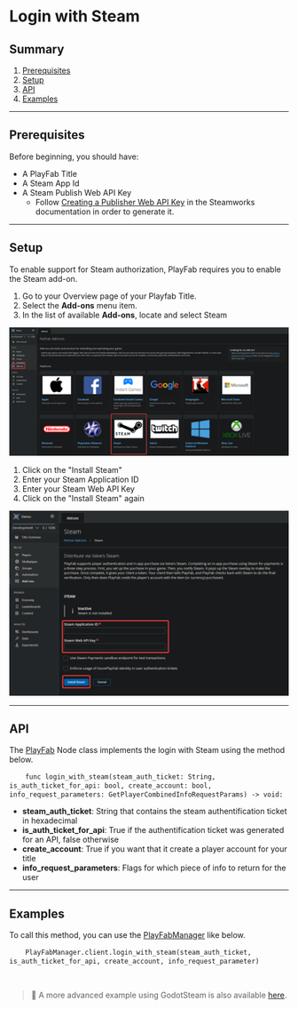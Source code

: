 # Login with Steam

## Summary

1. [Prerequisites](#prerequisites)
2. [Setup](#setup)
3. [API](#api)
4. [Examples](#examples)

---

## Prerequisites

Before beginning, you should have:
- A PlayFab Title
- A Steam App Id
- A Steam Publish Web API Key
    - Follow [Creating a Publisher Web API Key](https://partner.steamgames.com/doc/webapi_overview/auth#create_publisher_key) in the Steamworks documentation in order to generate it.

---

## Setup

To enable support for Steam authorization, PlayFab requires you to enable the Steam add-on.

1. Go to your Overview page of your Playfab Title.
2. Select the **Add-ons** menu item.
3. In the list of available **Add-ons**, locate and select Steam

![Login Steam Setup 1](/docs/images/login-steam-setup-1.png)

1. Click on the "Install Steam"
1. Enter your Steam Application ID
2. Enter your Steam Web API Key
3. Click on the "Install Steam" again
 
![Login Steam Setup 3](/docs/images/login-steam-setup-2.png)

---

## API

The [PlayFab](/addons/godot-playfab/PlayFab.gd) Node class implements the login with Steam using the method below.

```gdscript
    func login_with_steam(steam_auth_ticket: String, is_auth_ticket_for_api: bool, create_account: bool, info_request_parameters: GetPlayerCombinedInfoRequestParams) -> void:
```

- **steam_auth_ticket**: String that contains the steam authentification ticket in hexadecimal
- **is_auth_ticket_for_api**: True if the authentification ticket was generated for an API, false otherwise
- **create_account**: True if you want that it create a player account for your title
- **info_request_parameters**: Flags for which piece of info to return for the user 

---

## Examples

To call this method, you can use the [PlayFabManager](/addons/godot-playfab/PlayFabManager.gd) like below.

```gdscript
    PlayFabManager.client.login_with_steam(steam_auth_ticket, is_auth_ticket_for_api, create_account, info_request_parameter)
```

<br />

> :information_desk_person: A more advanced example using GodotSteam is also available [here](/docs/user/Logins/login-steam-godotsteam.md).
